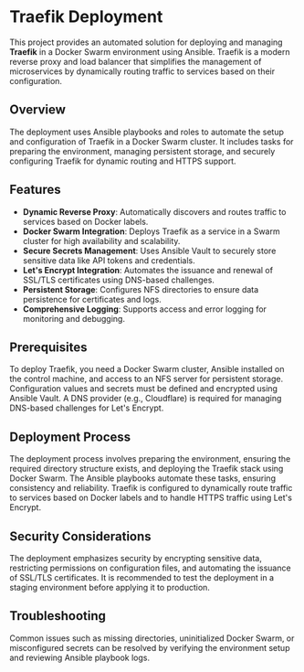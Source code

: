 # Traefik Deployment

This project provides an automated solution for deploying and managing **Traefik** in a Docker Swarm environment using Ansible. Traefik is a modern reverse proxy and load balancer that simplifies the management of microservices by dynamically routing traffic to services based on their configuration.

## Overview

The deployment uses Ansible playbooks and roles to automate the setup and configuration of Traefik in a Docker Swarm cluster. It includes tasks for preparing the environment, managing persistent storage, and securely configuring Traefik for dynamic routing and HTTPS support.

## Features

- **Dynamic Reverse Proxy**: Automatically discovers and routes traffic to services based on Docker labels.
- **Docker Swarm Integration**: Deploys Traefik as a service in a Swarm cluster for high availability and scalability.
- **Secure Secrets Management**: Uses Ansible Vault to securely store sensitive data like API tokens and credentials.
- **Let's Encrypt Integration**: Automates the issuance and renewal of SSL/TLS certificates using DNS-based challenges.
- **Persistent Storage**: Configures NFS directories to ensure data persistence for certificates and logs.
- **Comprehensive Logging**: Supports access and error logging for monitoring and debugging.

## Prerequisites

To deploy Traefik, you need a Docker Swarm cluster, Ansible installed on the control machine, and access to an NFS server for persistent storage. Configuration values and secrets must be defined and encrypted using Ansible Vault. A DNS provider (e.g., Cloudflare) is required for managing DNS-based challenges for Let's Encrypt.

## Deployment Process

The deployment process involves preparing the environment, ensuring the required directory structure exists, and deploying the Traefik stack using Docker Swarm. The Ansible playbooks automate these tasks, ensuring consistency and reliability. Traefik is configured to dynamically route traffic to services based on Docker labels and to handle HTTPS traffic using Let's Encrypt.

## Security Considerations

The deployment emphasizes security by encrypting sensitive data, restricting permissions on configuration files, and automating the issuance of SSL/TLS certificates. It is recommended to test the deployment in a staging environment before applying it to production.

## Troubleshooting

Common issues such as missing directories, uninitialized Docker Swarm, or misconfigured secrets can be resolved by verifying the environment setup and reviewing Ansible playbook logs.